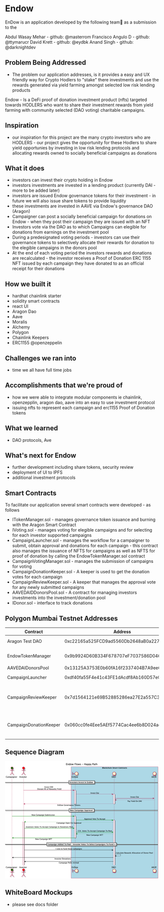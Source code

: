 # Endow

EnDow is an application developed by the following team🥇 as a submission to the 

Abdul Wasay Mehar - github: @masterrom 
Francisco Angulo D - github: @ttymarucr
David Krett - github: @eydbk
Anand Singh - github: @darknightdev

## Problem Being Addressed

- The problem our application addresses, is it provides a easy and UX friendly way for Crypto Hodlers to "stake" there investments and use the rewards generated via yield farming amongst selected low risk lending products

Endow - Is a DeFi proof of donation investment product (nfts) targeted towards HODLERS who want to share their investment rewards from yield farming with community selected (DAO voting) charitable campaigns.

## Inspiration
- our inspiration for this project are the many crypto investors who are HODLERS - our project gives the opportunity for these Hodlers to share yield opportunies by investing in low risk lending protocols and allocating rewards owned to socially beneficial campaigns as donations

## What it does

- investors can invest their crypto holding in Endow
- investors investments are invested in a lending product (currently DAI - more to be added later) 
- investors are issued Endow governance tokens for their investment - in future we will also issue share tokens to provide liquidity
- these investments are invested in AAVE via Endow's governance DAO (Aragon)
- Campaigner can post a socially beneficial campaign for donations on Endow - when they post their campaign they are issued with an NFT
- Investors vote via the DAO as to which Campaigns can elegible for donations from earnings on the investment pool
- During a predesignated voting periods - investors can use their governance tokens to selectively allocate their rewards for donation to the elegible campaigns in the donors pool
- At the end of each voting period the investors rewards and donations are recalculated - the investor receives a Proof of Donation ERC 1155 NFT issued by each campaign they have donated to as an official receipt for their donations

## How we built it

- hardhat chainlink starter
- solidity smart contracts
- react UI
- Aragon Dao
- Aave
- Moralis
- Alchemy
- Polygon
- Chainlink Keepers
- ERC1155 @openzeppelin 

## Challenges we ran into
- time we all have full time jobs
## Accomplishments that we're proud of
- how we were able to integrate modular components ie chainlink, openzepplin, aragon dao, aave into an easy to use investment protocol
- issuing nfts to represent each campaign and erc1155 Proof of Donation tokens

## What we learned
- DAO protocols, Ave
## What's next for Endow
- further development including share tokens, security review 
- deployment of UI to IPFS
- additional investment protocols

## Smart Contracts
To facilitate our application several smart contracts were developed - as follows

- ITokenManager.sol - manages governance token issuance and burning with the Aragon Smart Contract
- IVoting.sol - manages voting for elegible campaigns and for selecting for each investor supported campaigns
- CampaignLauncher.sol - manages the workflow for a campaigner to submit, obtain approval and donations for each campaign - this contract also manages the issuance of NFTS for campaigns as well as NFTS for proof of donation by calling the EndowTokenManager.sol contract
- CampaignVotingManager.sol - manages the submission of campaigns for voting
- CampaignDonationKeeper.sol - A keeper is used to get the donation votes for each campaign
- CampaignReviewKeeper.sol - A keeper that manages the approval vote for any newly submitted campaigns
- AAVEDAIDDonorsPool.sol - A contract for managing investors investments into the investment/donation pool
- IDonor.sol - interface to track donations
  
## Polygon Mumbai Testnet Addresses

| Contract               | Address                                    | Description                                                  |
| ---------------------- | ------------------------------------------ | ------------------------------------------------------------ |
| Aragon Test DAO        | 0xc22165a525FCD9ad5560Db2648aB0a227163292B | Endow Organization endowtest.aragonid.eth                    |
| EndowTokenManager      | 0x9b9924D60B334F678707eF7037586D046b93590B | ERC1155 Token for Campaigns, Proof of Donation               |
| AAVEDAIDonorsPool      | 0x13125A3753E0b60fA16f2337404B7A9ee6732832 | AAVE DAI Donors Pool                                         |
| CampaignLauncher       | 0xdf40fa55F4e41c43FE1dAcdf8Ab160D57eC83c8E | Takes care of campaigns life cycle                           |
| CampaignReviewKeeper   | 0x7d1564121e69B52885286ea27E2a557C31D6838b | Chainlink Keeper that tracks the creation of new campaigns that are waiting for a review from Endow DAO |
| CampaignDonationKeeper | 0x060cc0fe4Eee5AEf5774Cac4ee6b8D024ad67Ccd | Chainlink Keeper that tracks any campaign that requires a donation from the donors pool |



## Sequence Diagram


![Sequence Diagram](https://github.com/chainlink-hackathon-fall-2021/charity-nft/blob/016a9c7dccaab878e1344199c24676514590015e/docs/diagrams/Campaigns.png)

## WhiteBoard Mockups
- please see docs folder
